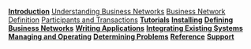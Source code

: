 **[Introduction]({{site.baseurl}}/introduction/introduction.html)**
[Understanding Business Networks]({{site.baseurl}}/introduction/businessnetwork.html)
[Business Network Definition]({{site.baseurl}}/introduction/businessnetworkdefinition.html)
[Participants and Transactions]({{site.baseurl}}/introduction/participantsandidentities.html)
**[Tutorials]({{site.baseurl}}/tutorials/tutorialindex.html)**
**[Installing]({{site.baseurl}}/installing/prerequisites.html)**
**[Defining Business Networks]({{site.baseurl}}/business-network/businessnetwork.html)**
**[Writing Applications]({{site.baseurl}}/applications/genapp.html)**
**[Integrating Existing Systems]({{site.baseurl}}/integrating/integrating-index.html)**
**[Managing and Operating]({{site.baseurl}}/managing/participant-add.html)**
**[Determining Problems]({{site.baseurl}}/problems/diagnostics.html)**
**[Reference]({{site.baseurl}}/reference/MeetTheModules.html)**
**[Support]({{site.baseurl}}/support/index.html)**
